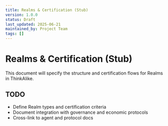 ```yaml
---
title: Realms & Certification (Stub)
version: 1.0.0
status: Draft
last_updated: 2025-06-21
maintained_by: Project Team
tags: []
---
```


# Realms & Certification (Stub)

This document will specify the structure and certification flows for Realms in ThinkAlike.

## TODO
- Define Realm types and certification criteria
- Document integration with governance and economic protocols
- Cross-link to agent and protocol docs
